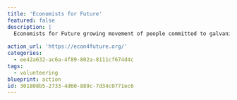 ```yaml
---
title: 'Economists for Future'
featured: false
description: |
  Economists for Future growing movement of people committed to galvanising the economics community behind addressing the greatest challenge of our day. If the discipline which dedicates itself to studying the economy cannot sufficiently engage in the economic transformation that the climate science requires, then who else can be expected to do this?
  
action_url: 'https://econ4future.org/'
categories:
  - ee42a632-ac6a-4f89-802a-8111cf674d4c
tags:
  - volunteering
blueprint: action
id: 301808b5-2733-4d60-889c-7d34c0771ec6
---
```

